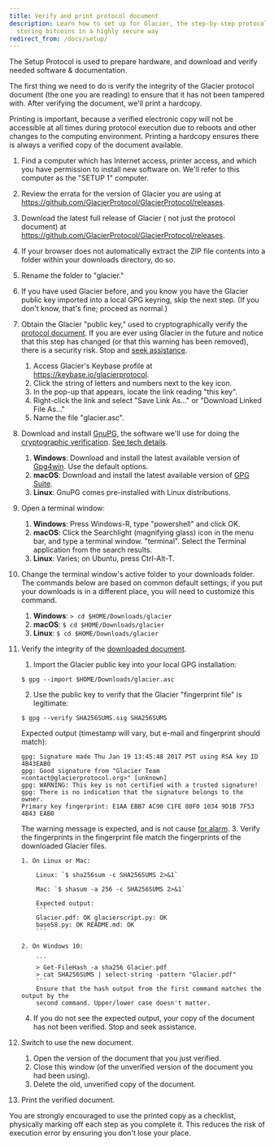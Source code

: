 ```yaml
---
title: Verify and print protocol document
description: Learn how to set up for Glacier, the step-by-step protocol for
  storing bitcoins in a highly secure way
redirect_from: /docs/setup/
---
```


The Setup Protocol is used to prepare hardware, and download and verify needed
software & documentation.

The first thing we need to do is verify the integrity of
the Glacier protocol document (the one you are reading) to ensure that it
has not been tampered with. After verifying the document, we'll print
a hardcopy.

Printing is important, because a verified electronic copy will not be
accessible at all times during protocol execution due to reboots and other
changes to the computing environment. Printing a hardcopy ensures there is
always a verified copy of the document available.

1. Find a computer which has Internet access, printer access, and which you have
permission to install new software on. We'll refer to this computer as the
"SETUP 1" computer.
2. Review the errata for the version of Glacier you are using at
https://github.com/GlacierProtocol/GlacierProtocol/releases.
3. Download the latest full release of Glacier ( not just the protocol document)
at https://github.com/GlacierProtocol/GlacierProtocol/releases.
4. If your browser does not automatically extract the ZIP file contents into a
folder within your downloads directory, do so.
5. Rename the folder to "glacier."
6. If you have used Glacier before, and you know you have the Glacier public key
imported into a local GPG keyring, skip the next step. (If you don't know,
that's fine; proceed as normal.)
7. Obtain the Glacier "public key," used to cryptographically verify the
  <a href="#" class="popovers" data-toggle="popover" data-placement="top" title=""
  data-content="
  Technical details: Glacier's GPG keys are handled with good security practices. They were generated while booting off an Ubuntu Live USB on a factory-new laptop with the wireless card removed, and transferred via USB to a MacBook. The private key is not stored in the cloud. The public key is hosted separately from our software distributions, on Keybase, secured with separate credentials (all of which are in password managers).
  ">protocol document</a>.
  If you are ever using Glacier in the future and notice that this step has
  changed (or that this warning has been removed), there is a security risk.
  Stop and
  <a href="#" class="popovers" data-toggle="popover" data-placement="top" title=""
  data-content="
  Technical details: There's a chicken-and-egg problem here, in that this document
  is giving instructions for how to verify itself. Any attacker that compromised
  this document could also compromise these instructions so that the verification
  (erroneously) passes. There's no way to prevent this, unless a reader is familiar
  with the document before the compromise and recognizes that the verification
  instructions have changed. (This is why we don't just include a direct download
  link to the public key -- if an attacker changed the link, it would be easy
  for people not to notice.)
  In the unfortunate event we legitimately need to change the verification
  instructions (i.e. to publish a new public key, or change the means of obtaining
  the existing key), we'll first disseminate a public announcement, signed at a
  minimum with our personal keys, and hopefully with the keys of well-known
  individuals from the Bitcoin community.
  ">seek assistance</a>.

    1. Access Glacier's Keybase profile at https://keybase.io/glacierprotocol.
    2. Click the string of letters and numbers next to the key icon.
    3. In the pop-up that appears, locate the link reading "this key".
    3. Right-click the link and select "Save Link As..." or "Download Linked File
    As..."
    5. Name the file "glacier.asc".

8. Download and install [GnuPG](https://gnupg.org/), the
  software we'll use for doing the
  <a href="#" class="popovers" data-toggle="popover" data-placement="top" title=""
  data-content="
  GnuPG is the same software recommended by the
  Electronic Frontier Foundation's Surveillance Self Defense protocol.
  ">cryptographic verification</a>.
  <a href="#" class="popovers" data-toggle="popover" data-placement="top" title=""
  data-content="
  Technical details: Note that we are foregoing verification of the integrity of
  GnuPG itself. Verification requires having access to a pre-existing, trusted
  installation of GnuPG, and for many Glacier users, this will not be easy to
  come by. If you do have access to a trusted installation of GnuPG, and
  understand how to do the verification process, we encourage you to do so.
  The risk of an unverified PGP installation is relatively small, since an
  attacker would have to compromise not just the hosting of GPG distributions,
  but also the hosting of other software distributions used by Glacier, and such
  a breach would be quickly detected by the global community.
  ">See tech details</a>.

    1. **Windows**: Download and install the latest available version of
    [Gpg4win](https://www.gpg4win.org/). Use the default
    options.
    2. **macOS**: Download and install the latest available version of
    [GPG Suite](https://gpgtools.org/).
    3. **Linux**: GnuPG comes pre-installed with Linux distributions.

9. Open a terminal window:

    1. **Windows**: Press Windows-R, type "powershell" and click OK.
    2. **macOS**: Click the Searchlight (magnifying glass) icon in the menu bar, and
    type a terminal window. "terminal". Select the Terminal application from the
    search results.
    3. **Linux**: Varies; on Ubuntu, press Ctrl-Alt-T.

10. Change the terminal window's active folder to your downloads folder. The
commands below are based on common default settings; if you put your downloads
is in a different place, you will need to customize this command.

    1. **Windows**:  `> cd $HOME/Downloads/glacier`
    2. **macOS**:  `$ cd $HOME/Downloads/glacier`
    3. **Linux**: `$ cd $HOME/Downloads/glacier`

11. Verify the integrity of the
<a href="#" class="popovers" data-toggle="popover" data-placement="top" title=""
data-content="
For technical background about this process, see
https://en.wikipedia.org/wiki/Digital_signature.
">downloaded document</a>.


    1. Import the Glacier public key into your local GPG installation:
      ```
      $ gpg --import $HOME/Downloads/glacier.asc
      ```

    2. Use the public key to verify that the Glacier "fingerprint file" is legitimate:
      ```
      $ gpg --verify SHA256SUMS.sig SHA256SUMS
      ```
      Expected output (timestamp will vary, but e-mail and fingerprint should match):
      ```
      gpg: Signature made Thu Jan 19 13:45:48 2017 PST using RSA key ID 4B43EAB0
      gpg: Good signature from "Glacier Team <contact@glacierprotocol.org>" [unknown]
      gpg: WARNING: This key is not certified with a trusted signature!
      gpg: There is no indication that the signature belongs to the owner.
      Primary key fingerprint: E1AA EBB7 AC90 C1FE 80F0 1034 9D1B 7F53 4B43 EAB0
      ```
      The warning message is expected, and is not cause
      <a href="#" class="popovers" data-toggle="popover" data-placement="top" title=""
      data-content="
      Technical details:
      GPG was designed on the premise that public keys would be
      verified as actually belonging to their owners  -- either directly, by receiving
      a key face-to-face from someone known to you, or indirectly, via cryptographic
      signature by someone whose public key you've already verified. The warning
      message merely indicates that you have done neither of these verifications for
      Glacier's public key.
      This is standard practice with software distribution,
      even for major software packages like Ubuntu.
      Although you do not have the opportunity to personally
      verify Glacier's public key came from the Glacier team, you can nonetheless have
      some degree of trust in the validity of the key, to the extent you trust it was
      generated and is hosted in a secure manner, and that someone in the community
      may have noticed and raised an alarm if it were surreptitiously changed by an
      attacker.
      ">for alarm</a>.
    3. Verify the fingerprints in the fingerprint file match the fingerprints of the
    downloaded Glacier files.

        1. On Linux or Mac:

            Linux: `$ sha256sum -c SHA256SUMS 2>&1`

            Mac: `$ shasum -a 256 -c SHA256SUMS 2>&1`

            Expected output:
            ```
            Glacier.pdf: OK glacierscript.py: OK
            base58.py: OK README.md: OK
            ```

        2. On Windows 10:

            ```
            > Get-FileHash -a sha256 Glacier.pdf
            > cat SHA256SUMS | select-string -pattern "Glacier.pdf"
            ```
            Ensure that the hash output from the first command matches the output by the
            second command. Upper/lower case doesn't matter.

    4. If you do not see the expected output, your copy of the document has not been verified. Stop and seek assistance.

12. Switch to use the new document.

    1. Open the version of the document that you just verified.
    2. Close this window (of the unverified version of the document you had been
    using).
    3. Delete the old, unverified copy of the document.

13. Print the verified document.

You are strongly encouraged to use the printed copy as a checklist, physically
marking off each step as you complete it. This reduces the risk of execution
error by ensuring you don't lose your place.
